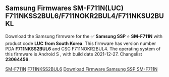 <h2>Samsung Firmwares SM-F711N(LUC) F711NKSS2BUL6/F711NOKR2BUL4/F711NKSU2BUKL</h2>
Download the Samsung firmware for the ✅ <strong>Samsung SSP </strong> ⭐ <strong>SM-F711N</strong> with product code <strong>LUC</strong> <strong> from South Korea</strong>. This firmware has version number PDA <strong>F711NKSS2BUL6</strong> and CSC F711NOKR2BUL4. The operating system of this firmware is Android S , with build date 2021-12-27. Changelist <strong>23064456</strong>.

[SM-F711N](https://samfirm.shop/samsung/model/SM-F711N)
[F711NKSS2BUL6](https://samfirm.shop/samsung/pda/F711NKSS2BUL6)
[Download Firmware Samsung SSP SM-F711N](https://samfirm.shop/samsung/firmware/485494)
